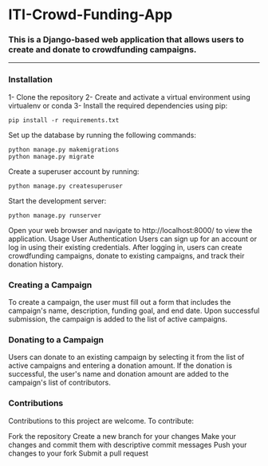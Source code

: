 # ITI-Crowd-Funding-App

### This is a Django-based web application that allows users to create and donate to crowdfunding campaigns.
-------------------------------------------

### Installation
1- Clone the repository
2- Create and activate a virtual environment using virtualenv or conda
3- Install the required dependencies using pip:
```
pip install -r requirements.txt
```
Set up the database by running the following commands:
```
python manage.py makemigrations
python manage.py migrate
```
Create a superuser account by running:
```
python manage.py createsuperuser
```
Start the development server:
```
python manage.py runserver
```
Open your web browser and navigate to http://localhost:8000/ to view the application.
Usage
User Authentication
Users can sign up for an account or log in using their existing credentials. After logging in, users can create crowdfunding campaigns, donate to existing campaigns, and track their donation history.

### Creating a Campaign
To create a campaign, the user must fill out a form that includes the campaign's name, description, funding goal, and end date. Upon successful submission, the campaign is added to the list of active campaigns.

### Donating to a Campaign
Users can donate to an existing campaign by selecting it from the list of active campaigns and entering a donation amount. If the donation is successful, the user's name and donation amount are added to the campaign's list of contributors.

### Contributions
Contributions to this project are welcome. To contribute:

Fork the repository
Create a new branch for your changes
Make your changes and commit them with descriptive commit messages
Push your changes to your fork
Submit a pull request
